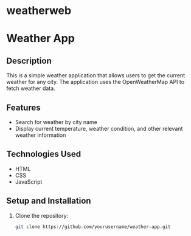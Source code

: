 # weatherweb
# Weather App

## Description
This is a simple weather application that allows users to get the current weather for any city. The application uses the OpenWeatherMap API to fetch weather data.

## Features
- Search for weather by city name
- Display current temperature, weather condition, and other relevant weather information

## Technologies Used
- HTML
- CSS
- JavaScript

## Setup and Installation
1. Clone the repository:
   ```sh
   git clone https://github.com/yourusername/weather-app.git
